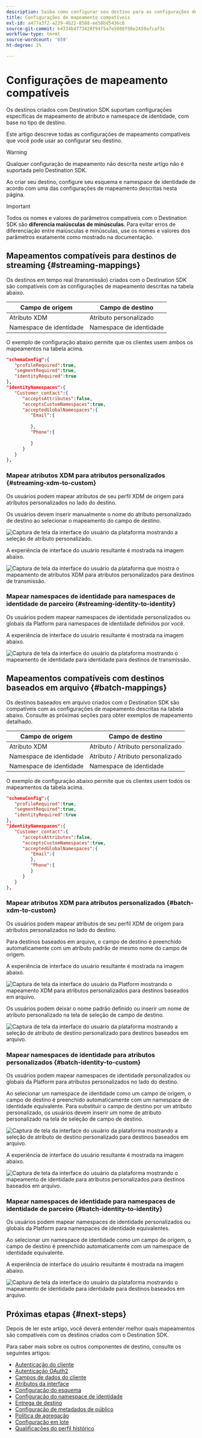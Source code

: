 ```yaml
---
description: Saiba como configurar seu destino para as configurações de mapeamento de identidade e atributo compatíveis.
title: Configurações de mapeamento compatíveis
exl-id: a477a3f2-a229-4b22-8588-ee58bd5436c6
source-git-commit: b4334b4f73428f94f5a7e5088f98e2459afcaf3c
workflow-type: tm+mt
source-wordcount: '659'
ht-degree: 1%

---
```


# Configurações de mapeamento compatíveis

Os destinos criados com Destination SDK suportam configurações específicas de mapeamento de atributo e namespace de identidade, com base no tipo de destino.

Este artigo descreve todas as configurações de mapeamento compatíveis que você pode usar ao configurar seu destino.

>[!WARNING]
>
>Qualquer configuração de mapeamento não descrita neste artigo não é suportada pelo Destination SDK.

Ao criar seu destino, configure seu esquema e namespace de identidade de acordo com uma das configurações de mapeamento descritas nesta página.

>[!IMPORTANT]
>
>Todos os nomes e valores de parâmetros compatíveis com o Destination SDK são **diferencia maiúsculas de minúsculas**. Para evitar erros de diferenciação entre maiúsculas e minúsculas, use os nomes e valores dos parâmetros exatamente como mostrado na documentação.

## Mapeamentos compatíveis para destinos de streaming {#streaming-mappings}

Os destinos em tempo real (transmissão) criados com o Destination SDK são compatíveis com as configurações de mapeamento descritas na tabela abaixo.

| Campo de origem | Campo de destino |
| --- | --- |
| Atributo XDM | Atributo personalizado |
| Namespace de identidade | Namespace de identidade |

O exemplo de configuração abaixo permite que os clientes usem ambos os mapeamentos na tabela acima.

```json
"schemaConfig":{
   "profileRequired":true,
   "segmentRequired":true,
   "identityRequired":true
},
"identityNamespaces":{
   "Customer_contact":{
      "acceptsAttributes":false,
      "acceptsCustomNamespaces":true,
      "acceptedGlobalNamespaces":{
         "Email":{
            
         },
         "Phone":{
            
         }
      }
   }
},
```

### Mapear atributos XDM para atributos personalizados {#streaming-xdm-to-custom}

Os usuários podem mapear atributos de seu perfil XDM de origem para atributos personalizados no lado do destino.

Os usuários devem inserir manualmente o nome do atributo personalizado de destino ao selecionar o mapeamento do campo de destino.

![Captura de tela da interface do usuário da plataforma mostrando a seleção de atributo personalizado.](../../assets/functionality/destination-configuration/mapping-streaming-select-custom-attribute.png)

A experiência de interface do usuário resultante é mostrada na imagem abaixo.

![Captura de tela da interface do usuário da plataforma que mostra o mapeamento de atributos XDM para atributos personalizados para destinos de transmissão.](../../assets/functionality/destination-configuration/mapping-streaming-xdm-custom.png)

### Mapear namespaces de identidade para namespaces de identidade de parceiro {#streaming-identity-to-identity}

Os usuários podem mapear namespaces de identidade personalizados ou globais da Platform para namespaces de identidade definidos por você.

A experiência de interface do usuário resultante é mostrada na imagem abaixo.

![Captura de tela da interface do usuário da plataforma mostrando o mapeamento de identidade para identidade para destinos de transmissão.](../../assets/functionality/destination-configuration/mapping-streaming-identity-identity.png)

## Mapeamentos compatíveis com destinos baseados em arquivo {#batch-mappings}

Os destinos baseados em arquivo criados com o Destination SDK são compatíveis com as configurações de mapeamento descritas na tabela abaixo. Consulte as próximas seções para obter exemplos de mapeamento detalhado.

| Campo de origem | Campo de destino |
| --- | --- |
| Atributo XDM | Atributo / Atributo personalizado |
| Namespace de identidade | Atributo / Atributo personalizado |
| Namespace de identidade | Namespace de identidade |

O exemplo de configuração abaixo permite que os clientes usem todos os mapeamentos da tabela acima.

```json
"schemaConfig":{
   "profileRequired":true,
   "segmentRequired":true,
   "identityRequired":true
},
"identityNamespaces":{
   "Customer_contact":{
      "acceptsAttributes":false,
      "acceptsCustomNamespaces":true,
      "acceptedGlobalNamespaces":{
         "Email":{
         },
         "Phone":{
         }
      }
   }
},
```

### Mapear atributos XDM para atributos personalizados {#batch-xdm-to-custom}

Os usuários podem mapear atributos de seu perfil XDM de origem para atributos personalizados no lado do destino.

Para destinos baseados em arquivo, o campo de destino é preenchido automaticamente com um atributo padrão de mesmo nome do campo de origem.

A experiência de interface do usuário resultante é mostrada na imagem abaixo.

![Captura de tela da interface do usuário da Platform mostrando o mapeamento XDM para atributos personalizados para destinos baseados em arquivo.](../../assets/functionality/destination-configuration/mapping-batch-xdm-custom.png)

Os usuários podem deixar o nome padrão definido ou inserir um nome de atributo personalizado na tela de seleção de campo de destino.

![Captura de tela da interface do usuário da plataforma mostrando a seleção de atributo de destino personalizado para destinos baseados em arquivo.](../../assets/functionality/destination-configuration/mapping-batch-custom-attribute.png)

### Mapear namespaces de identidade para atributos personalizados {#batch-identity-to-custom}

Os usuários podem mapear namespaces de identidade personalizados ou globais da Platform para atributos personalizados no lado do destino.

Ao selecionar um namespace de identidade como um campo de origem, o campo de destino é preenchido automaticamente com um namespace de identidade equivalente. Para substituir o campo de destino por um atributo personalizado, os usuários devem inserir um nome de atributo personalizado na tela de seleção de campo de destino.

![Captura de tela da interface do usuário da plataforma mostrando a seleção de atributo de destino personalizado para destinos baseados em arquivo.](../../assets/functionality/destination-configuration/mapping-batch-custom-attribute.png)

A experiência de interface do usuário resultante é mostrada na imagem abaixo.

![Captura de tela da interface do usuário da plataforma mostrando o mapeamento de identidade para atributos personalizados para destinos baseados em arquivo.](../../assets/functionality/destination-configuration/mapping-batch-identity-custom.png)

### Mapear namespaces de identidade para namespaces de identidade de parceiro {#batch-identity-to-identity}

Os usuários podem mapear namespaces de identidade personalizados ou globais da Platform para namespaces de identidade equivalentes.

Ao selecionar um namespace de identidade como um campo de origem, o campo de destino é preenchido automaticamente com um namespace de identidade equivalente.

A experiência de interface do usuário resultante é mostrada na imagem abaixo.

![Captura de tela da interface do usuário da plataforma mostrando o mapeamento de identidade para identidade para destinos baseados em arquivo.](../../assets/functionality/destination-configuration/mapping-batch-identity-identity.png)


## Próximas etapas {#next-steps}

Depois de ler este artigo, você deverá entender melhor quais mapeamentos são compatíveis com os destinos criados com o Destination SDK.

Para saber mais sobre os outros componentes de destino, consulte os seguintes artigos:

* [Autenticação do cliente](customer-authentication.md)
* [Autenticação OAuth2](oauth2-authentication.md)
* [Campos de dados do cliente](customer-data-fields.md)
* [Atributos da interface](ui-attributes.md)
* [Configuração do esquema](schema-configuration.md)
* [Configuração do namespace de identidade](identity-namespace-configuration.md)
* [Entrega de destino](destination-delivery.md)
* [Configuração de metadados de público](audience-metadata-configuration.md)
* [Política de agregação](aggregation-policy.md)
* [Configuração em lote](batch-configuration.md)
* [Qualificações do perfil histórico](historical-profile-qualifications.md)
